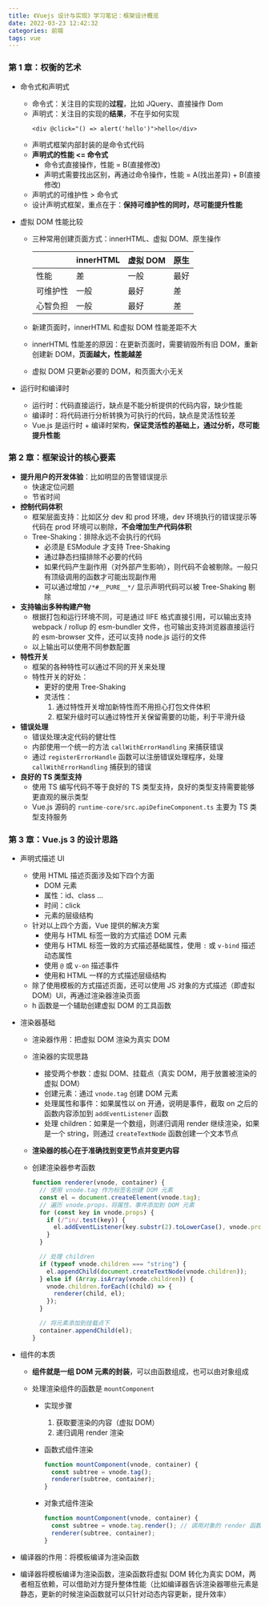 ```yaml
---
title: 《Vuejs 设计与实现》学习笔记：框架设计概览
date: 2022-03-23 12:42:32
categories: 前端
tags: vue
---
```


### 第 1 章：权衡的艺术

- 命令式和声明式
  - 命令式：关注目的实现的**过程**，比如 JQuery、直接操作 Dom
  - 声明式：关注目的实现的**结果**，不在乎如何实现
    ```vue
    <div @click="() => alert('hello')">hello</div>
    ```
  - 声明式框架内部封装的是命令式代码
  - **声明式的性能 <= 命令式**
    - 命令式直接操作，性能 = B(直接修改)
    - 声明式需要找出区别，再通过命令操作，性能 = A(找出差异) + B(直接修改)
  - 声明式的可维护性 > 命令式
  - 设计声明式框架，重点在于：**保持可维护性的同时，尽可能提升性能**
- 虚拟 DOM 性能比较

  - 三种常用创建页面方式：innerHTML、虚拟 DOM、原生操作

    |          | innerHTML | 虚拟 DOM | 原生 |
    | -------- | --------- | -------- | ---- |
    | 性能     | 差        | 一般     | 最好 |
    | 可维护性 | 一般      | 最好     | 差   |
    | 心智负担 | 一般      | 最好     | 差   |

  - 新建页面时，innerHTML 和虚拟 DOM 性能差距不大
  - innerHTML 性能差的原因：在更新页面时，需要销毁所有旧 DOM，重新创建新 DOM，**页面越大，性能越差**
  - 虚拟 DOM 只更新必要的 DOM，和页面大小无关

- 运行时和编译时
  - 运行时：代码直接运行，缺点是不能分析提供的代码内容，缺少性能
  - 编译时：将代码进行分析转换为可执行的代码，缺点是灵活性较差
  - Vue.js 是运行时 + 编译时架构，**保证灵活性的基础上，通过分析，尽可能提升性能**

### 第 2 章：框架设计的核心要素

- **提升用户的开发体验**：比如明显的告警错误提示
  - 快速定位问题
  - 节省时间
- **控制代码体积**
  - 框架层面支持：比如区分 dev 和 prod 环境，dev 环境执行的错误提示等代码在 prod 环境可以剔除，**不会增加生产代码体积**
  - Tree-Shaking：排除永远不会执行的代码
    - 必须是 ESModule 才支持 Tree-Shaking
    - 通过静态扫描排除不必要的代码
    - 如果代码产生副作用（对外部产生影响），则代码不会被剔除。一般只有顶级调用的函数才可能出现副作用
    - 可以通过增加 `/*#__PURE__*/` 显示声明代码可以被 Tree-Shaking 剔除
- **支持输出多种构建产物**
  - 根据打包和运行环境不同，可是通过 IIFE 格式直接引用，可以输出支持 webpack / rollup 的 esm-bundler 文件，也可输出支持浏览器直接运行的 esm-browser 文件，还可以支持 node.js 运行的文件
  - 以上输出可以使用不同参数配置
- **特性开关**
  - 框架的各种特性可以通过不同的开关来处理
  - 特性开关的好处：
    - 更好的使用 Tree-Shaking
    - 灵活性：
      1. 通过特性开关增加新特性而不用担心打包文件体积
      2. 框架升级时可以通过特性开关保留需要的功能，利于平滑升级
- **错误处理**
  - 错误处理决定代码的健壮性
  - 内部使用一个统一的方法 `callWithErrorHandling` 来捕获错误
  - 通过 `registerErrorHandle` 函数可以注册错误处理程序，处理 `callWithErrorHandling` 捕获到的错误
- **良好的 TS 类型支持**
  - 使用 TS 编写代码不等于良好的 TS 类型支持，良好的类型支持需要能够更直观的展示类型
  - Vue.js 源码的 `runtime-core/src.apiDefineComponent.ts` 主要为 TS 类型支持服务

### 第 3 章：Vue.js 3 的设计思路

- 声明式描述 UI
  - 使用 HTML 描述页面涉及如下四个方面
    - DOM 元素
    - 属性：id、class ...
    - 时间：click
    - 元素的层级结构
  - 针对以上四个方面，Vue 提供的解决方案
    - 使用与 HTML 标签一致的方式描述 DOM 元素
    - 使用与 HTML 标签一致的方式描述基础属性，使用 `:` 或 `v-bind` 描述动态属性
    - 使用 `@` 或 `v-on` 描述事件
    - 使用和 HTML 一样的方式描述层级结构
  - 除了使用模板的方式描述页面，还可以使用 JS 对象的方式描述（即虚拟 DOM）UI，再通过渲染器渲染页面
  - h 函数是一个辅助创建虚拟 DOM 的工具函数
- 渲染器基础

  - 渲染器作用：把虚拟 DOM 渲染为真实 DOM
  - 渲染器的实现思路
    - 接受两个参数：虚拟 DOM、挂载点（真实 DOM，用于放置被渲染的虚拟 DOM）
    - 创建元素：通过 `vnode.tag` 创建 DOM 元素
    - 处理属性和事件：如果属性以 on 开通，说明是事件，截取 on 之后的函数内容添加到 `addEventListener` 函数
    - 处理 children：如果是一个数组，则递归调用 render 继续渲染，如果是一个 string，则通过 `createTextNode` 函数创建一个文本节点
  - **渲染器的核心在于准确找到变更节点并变更内容**
  - 创建渲染器参考函数

    ```js
    function renderer(vnode, container) {
      // 使用 vnode.tag 作为标签名创建 DOM 元素
      const el = document.createElement(vnode.tag);
      // 遍历 vnode.props，将属性、事件添加到 DOM 元素
      for (const key in vnode.props) {
        if (/^in/.test(key)) {
          el.addEventListener(key.substr(2).toLowerCase(), vnode.props[key]);
        }
      }

      // 处理 children
      if (typeof vnode.children === "string") {
        el.appendChild(document.createTextNode(vnode.children));
      } else if (Array.isArray(vnode.children)) {
        vnode.children.forEach((child) => {
          renderer(child, el);
        });
      }

      // 将元素添加到挂载点下
      container.appendChild(el);
    }
    ```

- 组件的本质

  - **组件就是一组 DOM 元素的封装**，可以由函数组成，也可以由对象组成
  - 处理渲染组件的函数是 `mountComponent`

    - 实现步骤

      1. 获取要渲染的内容（虚拟 DOM）
      2. 递归调用 render 渲染

    - 函数式组件渲染
      ```js
      function mountComponent(vnode, container) {
        const subtree = vnode.tag();
        renderer(subtree, container);
      }
      ```
    - 对象式组件渲染
      ```js
      function mountComponent(vnode, container) {
        const subtree = vnode.tag.render(); // 调用对象的 render 函数获取虚拟 DOM
        renderer(subtree, container);
      }
      ```

- 编译器的作用：将模板编译为渲染函数
- 编译器将模板编译为渲染函数，渲染函数将虚拟 DOM 转化为真实 DOM，两者相互依赖，可以借助对方提升整体性能（比如编译器告诉渲染器哪些元素是静态，更新的时候渲染函数就可以只针对动态内容更新，提升效率）
